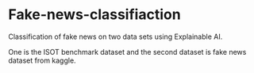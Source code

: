 # Fake-news-classifiaction

Classification of fake news on two data sets using Explainable AI.

One is the ISOT benchmark dataset and the second dataset is fake news dataset from kaggle.
